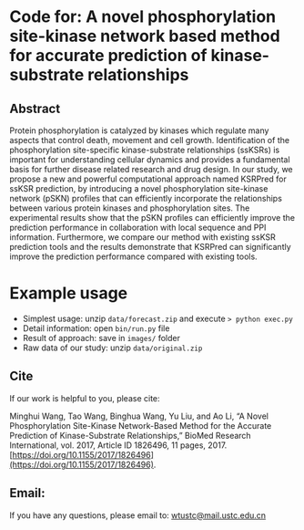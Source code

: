 #  Code for: A novel phosphorylation site-kinase network based method for accurate prediction of kinase-substrate relationships

## Abstract

Protein phosphorylation is catalyzed by kinases which regulate many aspects that control death, movement and cell growth. Identification of the phosphorylation site-specific kinase-substrate relationships (ssKSRs) is important for understanding cellular dynamics and provides a fundamental basis for further disease related research and drug design. In our study, we propose a new and powerful computational approach named KSRPred for ssKSR prediction, by introducing a novel phosphorylation site-kinase network (pSKN) profiles that can efficiently incorporate the relationships between various protein kinases and phosphorylation sites. The experimental results show that the pSKN profiles can efficiently improve the prediction performance in collaboration with local sequence and PPI information. Furthermore, we compare our method with existing ssKSR prediction tools and the results demonstrate that KSRPred can significantly improve the prediction performance compared with existing tools.

# Example usage

- Simplest usage: unzip `data/forecast.zip` and execute `> python exec.py`
- Detail information: open `bin/run.py` file
- Result of approach: save in `images/` folder
- Raw data of our study: unzip `data/original.zip`

## Cite

If our work is helpful to you, please cite:

Minghui Wang, Tao Wang, Binghua Wang, Yu Liu, and Ao Li, “A Novel Phosphorylation Site-Kinase Network-Based Method for the Accurate Prediction of Kinase-Substrate Relationships,” BioMed Research International, vol. 2017, Article ID 1826496, 11 pages, 2017. [https://doi.org/10.1155/2017/1826496](https://doi.org/10.1155/2017/1826496).

## Email:

If you have any questions, please email to: wtustc@mail.ustc.edu.cn
